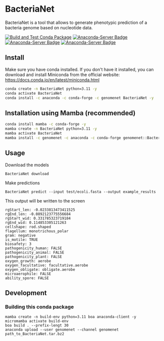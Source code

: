 # BacteriaNet

BacteriaNet is a tool that allows to generate phenotypic prediction of a bacteria genome based on nucleotide data.

[![Build and Test Conda Package](https://github.com/GenomeNet/BacteriaNet/actions/workflows/python-package-conda.yml/badge.svg)](https://github.com/GenomeNet/BacteriaNet/actions/workflows/python-package-conda.yml) [![Anaconda-Server Badge](https://anaconda.org/genomenet/BacteriaNet/badges/version.svg)](https://anaconda.org/genomenet/BacteriaNet) [![Anaconda-Server Badge](https://anaconda.org/genomenet/BacteriaNet/badges/latest_release_relative_date.svg)](https://anaconda.org/genomenet/BacteriaNet) [![Anaconda-Server Badge](https://anaconda.org/genomenet/BacteriaNet/badges/downloads.svg)](https://anaconda.org/genomenet/BacteriaNet)

## Install

Make sure you have conda installed. If you don't have it installed, you can download and install Miniconda from the official website: https://docs.conda.io/en/latest/miniconda.html

```bash
conda create -n BacteriaNet python=3.11 -y
conda activate BacteriaNet
conda install -c anaconda -c conda-forge -c genomenet BacteriaNet -y
```

## Installation using Mamba (recommended)

```bash
conda install mamba -c conda-forge -y
mamba create -n BacteriaNet python=3.11 -y
mamba activate BacteriaNet
mamba install -c genomenet -c anaconda -c conda-forge genomenet::BacteriaNet -y
```

## Usage

Download the models

```
BacteriaNet download
```

Make predictions


```
BacteriaNet predict --input test/ecoli.fasta --output example_results
```

This output will be written to the screen

```
rgStart_len: -0.0233813473411525
rgEnd_len: -0.0892123775556684
rgStart_wid: 0.331785323719184
rgEnd_wid: 0.114853305121263
cellshape: rod.shaped
flagellum: monotrichous_polar
gram: negative
is_motile: TRUE
biosafety: 3
pathogenicity_human: FALSE
pathogenicity_animal: FALSE
pathogenicity_plant: FALSE
oxygen_growth: aerobe
oxygen_facultative: facultative.aerobe
oxygen_obligate: obligate.aerobe
microaerophile: FALSE
ability_spore: FALSE
```

## Development

### Building this conda package

```
mamba create -n build-env python=3.11 boa anaconda-client -y
micromamba activate build-env
boa build . --prefix-lengt 30
anaconda upload --user genomenet --channel genomenet path_to_BacteriaNet.tar.bz2
```
